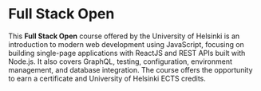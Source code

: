 # Full Stack Open 

This **Full Stack Open** course offered by the University of Helsinki is an introduction to modern web development using JavaScript, focusing on building single-page applications with ReactJS and REST APIs built with Node.js. It also covers GraphQL, testing, configuration, environment management, and database integration. The course offers the opportunity to earn a certificate and University of Helsinki ECTS credits.



